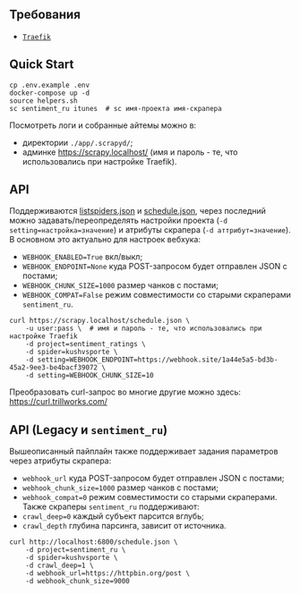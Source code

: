## Требования
- [`Traefik`](https://github.com/weirdname404/traefik-daemon "Traefik")

## Quick Start
```shell
cp .env.example .env
docker-compose up -d
source helpers.sh
sc sentiment_ru itunes  # sc имя-проекта имя-скрапера
```
Посмотреть логи и собранные айтемы можно в:
- директории `./app/.scrapyd/`;
- админке https://scrapy.localhost/ (имя и пароль - те, что использовались при настройке Traefik).

## API
Поддерживаются [listspiders.json](https://scrapyd.readthedocs.io/en/stable/api.html#listspiders-json "listspiders.json") и [schedule.json](https://scrapyd.readthedocs.io/en/stable/api.html#schedule-json "schedule.json"), через последний можно задавать/переопределять настройки проекта (`-d setting=настройка=значение`) и атрибуты скрапера (`-d аттрибут=значение`). В основном это актуально для настроек вебхука:
- `WEBHOOK_ENABLED=True` вкл/выкл;
- `WEBHOOK_ENDPOINT=None` куда POST-запросом будет отправлен JSON с постами;
- `WEBHOOK_CHUNK_SIZE=1000` размер чанков с постами;
- `WEBHOOK_COMPAT=False` режим совместимости со старыми скраперами `sentiment_ru`.

```shell
curl https://scrapy.localhost/schedule.json \
    -u user:pass \  # имя и пароль - те, что использовались при настройке Traefik
    -d project=sentiment_ratings \
    -d spider=kushvsporte \
    -d setting=WEBHOOK_ENDPOINT=https://webhook.site/1a44e5a5-bd3b-45a2-9ee3-be4bacf39072 \
    -d setting=WEBHOOK_CHUNK_SIZE=10
```

Преобразовать curl-запрос во многие другие можно здесь: https://curl.trillworks.com/

## API (Legacy и `sentiment_ru`)
Вышеописанный пайплайн также поддерживает задания параметров через атрибуты скрапера:
- `webhook_url` куда POST-запросом будет отправлен JSON с постами;
- `webhook_chunk_size=1000` размер чанков с постами;
- `webhook_compat=0` режим совместимости со старыми скраперами.
Также скраперы `sentiment_ru` поддерживают:
- `crawl_deep=0` каждый субъект парсится вглубь;
- `crawl_depth` глубина парсинга, зависит от источника.

```shell
curl http://localhost:6800/schedule.json \
    -d project=sentiment_ru \
    -d spider=kushvsporte \
    -d crawl_deep=1 \
    -d webhook_url=https://httpbin.org/post \
    -d webhook_chunk_size=9000
```
